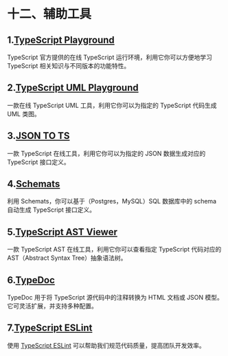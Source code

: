 # 十二、辅助工具

## 1.[TypeScript Playground](https://link.juejin.cn/?target=https%3A%2F%2Fwww.typescriptlang.org%2Fplay%2F)

TypeScript 官方提供的在线 TypeScript 运行环境，利用它你可以方便地学习 TypeScript 相关知识与不同版本的功能特性。

## 2.[TypeScript UML Playground](https://link.juejin.cn/?target=https%3A%2F%2Ftsuml-demo.firebaseapp.com%2F)

一款在线 TypeScript UML 工具，利用它你可以为指定的 TypeScript 代码生成 UML 类图。

## 3.[JSON TO TS](https://link.juejin.cn/?target=http%3A%2F%2Fwww.jsontots.com%2F)

一款 TypeScript 在线工具，利用它你可以为指定的 JSON 数据生成对应的 TypeScript 接口定义。

## 4.[Schemats](https://link.juejin.cn/?target=https%3A%2F%2Fgithub.com%2FSweetIQ%2Fschemats)

利用 Schemats，你可以基于（Postgres，MySQL）SQL 数据库中的 schema 自动生成 TypeScript 接口定义。

## 5.[TypeScript AST Viewer](https://link.juejin.cn/?target=https%3A%2F%2Fts-ast-viewer.com%2F)

一款 TypeScript AST 在线工具，利用它你可以查看指定 TypeScript 代码对应的 AST（Abstract Syntax Tree）抽象语法树。

## 6.[TypeDoc](https://link.juejin.cn/?target=https%3A%2F%2Ftypedoc.org%2F)

TypeDoc 用于将 TypeScript 源代码中的注释转换为 HTML 文档或 JSON 模型。它可灵活扩展，并支持多种配置。

## 7.[TypeScript ESLint](https://link.juejin.cn/?target=https%3A%2F%2Ftypescript-eslint.io%2F)

使用 [TypeScript ESLint](https://link.juejin.cn/?target=https%3A%2F%2Ftypescript-eslint.io%2F) 可以帮助我们规范代码质量，提高团队开发效率。